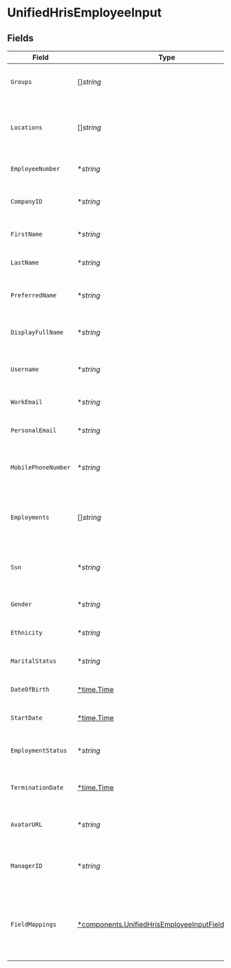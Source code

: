 # UnifiedHrisEmployeeInput


## Fields

| Field                                                                                                                 | Type                                                                                                                  | Required                                                                                                              | Description                                                                                                           | Example                                                                                                               |
| --------------------------------------------------------------------------------------------------------------------- | --------------------------------------------------------------------------------------------------------------------- | --------------------------------------------------------------------------------------------------------------------- | --------------------------------------------------------------------------------------------------------------------- | --------------------------------------------------------------------------------------------------------------------- |
| `Groups`                                                                                                              | []*string*                                                                                                            | :heavy_minus_sign:                                                                                                    | The groups the employee belongs to                                                                                    | [<br/>"Group1",<br/>"Group2"<br/>]                                                                                    |
| `Locations`                                                                                                           | []*string*                                                                                                            | :heavy_minus_sign:                                                                                                    | UUIDs of the of the Location associated with the company                                                              | [<br/>"801f9ede-c698-4e66-a7fc-48d19eebaa4f"<br/>]                                                                    |
| `EmployeeNumber`                                                                                                      | **string*                                                                                                             | :heavy_minus_sign:                                                                                                    | The employee number                                                                                                   | EMP001                                                                                                                |
| `CompanyID`                                                                                                           | **string*                                                                                                             | :heavy_minus_sign:                                                                                                    | The UUID of the associated company                                                                                    | 801f9ede-c698-4e66-a7fc-48d19eebaa4f                                                                                  |
| `FirstName`                                                                                                           | **string*                                                                                                             | :heavy_minus_sign:                                                                                                    | The first name of the employee                                                                                        | John                                                                                                                  |
| `LastName`                                                                                                            | **string*                                                                                                             | :heavy_minus_sign:                                                                                                    | The last name of the employee                                                                                         | Doe                                                                                                                   |
| `PreferredName`                                                                                                       | **string*                                                                                                             | :heavy_minus_sign:                                                                                                    | The preferred name of the employee                                                                                    | Johnny                                                                                                                |
| `DisplayFullName`                                                                                                     | **string*                                                                                                             | :heavy_minus_sign:                                                                                                    | The full display name of the employee                                                                                 | John Doe                                                                                                              |
| `Username`                                                                                                            | **string*                                                                                                             | :heavy_minus_sign:                                                                                                    | The username of the employee                                                                                          | johndoe                                                                                                               |
| `WorkEmail`                                                                                                           | **string*                                                                                                             | :heavy_minus_sign:                                                                                                    | The work email of the employee                                                                                        | john.doe@company.com                                                                                                  |
| `PersonalEmail`                                                                                                       | **string*                                                                                                             | :heavy_minus_sign:                                                                                                    | The personal email of the employee                                                                                    | john.doe@personal.com                                                                                                 |
| `MobilePhoneNumber`                                                                                                   | **string*                                                                                                             | :heavy_minus_sign:                                                                                                    | The mobile phone number of the employee                                                                               | +1234567890                                                                                                           |
| `Employments`                                                                                                         | []*string*                                                                                                            | :heavy_minus_sign:                                                                                                    | The employments of the employee                                                                                       | [<br/>"801f9ede-c698-4e66-a7fc-48d19eebaa4f",<br/>"801f9ede-c698-4e66-a7fc-48d19eebaa4f"<br/>]                        |
| `Ssn`                                                                                                                 | **string*                                                                                                             | :heavy_minus_sign:                                                                                                    | The Social Security Number of the employee                                                                            | 123-45-6789                                                                                                           |
| `Gender`                                                                                                              | **string*                                                                                                             | :heavy_minus_sign:                                                                                                    | The gender of the employee                                                                                            | MALE                                                                                                                  |
| `Ethnicity`                                                                                                           | **string*                                                                                                             | :heavy_minus_sign:                                                                                                    | The ethnicity of the employee                                                                                         | AMERICAN_INDIAN_OR_ALASKA_NATIVE                                                                                      |
| `MaritalStatus`                                                                                                       | **string*                                                                                                             | :heavy_minus_sign:                                                                                                    | The marital status of the employee                                                                                    | Married                                                                                                               |
| `DateOfBirth`                                                                                                         | [*time.Time](https://pkg.go.dev/time#Time)                                                                            | :heavy_minus_sign:                                                                                                    | The date of birth of the employee                                                                                     | 1990-01-01                                                                                                            |
| `StartDate`                                                                                                           | [*time.Time](https://pkg.go.dev/time#Time)                                                                            | :heavy_minus_sign:                                                                                                    | The start date of the employee                                                                                        | 2020-01-01                                                                                                            |
| `EmploymentStatus`                                                                                                    | **string*                                                                                                             | :heavy_minus_sign:                                                                                                    | The employment status of the employee                                                                                 | ACTIVE                                                                                                                |
| `TerminationDate`                                                                                                     | [*time.Time](https://pkg.go.dev/time#Time)                                                                            | :heavy_minus_sign:                                                                                                    | The termination date of the employee                                                                                  | 2025-01-01                                                                                                            |
| `AvatarURL`                                                                                                           | **string*                                                                                                             | :heavy_minus_sign:                                                                                                    | The URL of the employee's avatar                                                                                      | https://example.com/avatar.jpg                                                                                        |
| `ManagerID`                                                                                                           | **string*                                                                                                             | :heavy_minus_sign:                                                                                                    | UUID of the manager (employee) of the employee                                                                        | 801f9ede-c698-4e66-a7fc-48d19eebaa4f                                                                                  |
| `FieldMappings`                                                                                                       | [*components.UnifiedHrisEmployeeInputFieldMappings](../../models/components/unifiedhrisemployeeinputfieldmappings.md) | :heavy_minus_sign:                                                                                                    | The custom field mappings of the object between the remote 3rd party & Panora                                         | {<br/>"custom_field_1": "value1",<br/>"custom_field_2": "value2"<br/>}                                                |